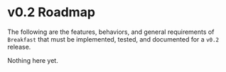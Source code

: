 # v0.2 Roadmap

The following are the features, behaviors, and general requirements of `Breakfast` that must be implemented, tested, and documented for a `v0.2` release.

Nothing here yet.
